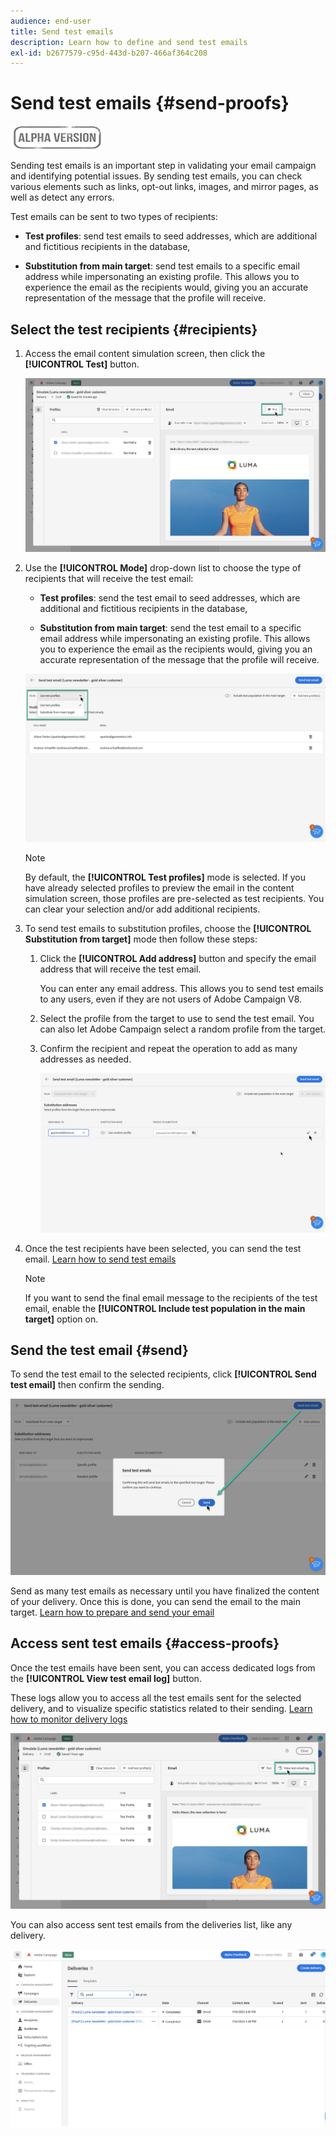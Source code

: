 ```yaml
---
audience: end-user
title: Send test emails
description: Learn how to define and send test emails
exl-id: b2677579-c95d-443d-b207-466af364c208
---
```

# Send test emails {#send-proofs}

![](../assets/do-not-localize/badge.png)

Sending test emails is an important step in validating your email campaign and identifying potential issues. By sending test emails, you can check various elements such as links, opt-out links, images, and mirror pages, as well as detect any errors.

Test emails can be sent to two types of recipients: 

* **Test profiles**: send test emails to seed addresses, which are additional and fictitious recipients in the database,
    
* **Substitution from main target**: send test emails to a specific email address while impersonating an existing profile. This allows you to experience the email as the recipients would, giving you an accurate representation of the message that the profile will receive.

## Select the test recipients {#recipients}

1. Access the email content simulation screen, then click the **[!UICONTROL Test]** button.

    ![](assets/test-button.png)

1. Use the **[!UICONTROL Mode]** drop-down list to choose the type of recipients that will receive the test email:

    * **Test profiles**: send the test email to seed addresses, which are additional and fictitious recipients in the database,
    
    * **Substitution from main target**: send the test email to a specific email address while impersonating an existing profile. This allows you to experience the email as the recipients would, giving you an accurate representation of the message that the profile will receive.

    ![](assets/test-mode.png)

    >[!NOTE]
    >
    >By default, the **[!UICONTROL Test profiles]** mode is selected. If you have already selected profiles to preview the email in the content simulation screen, those profiles are pre-selected as test recipients. You can clear your selection and/or add additional recipients.

1. To send test emails to substitution profiles, choose the **[!UICONTROL Substitution from target]** mode then follow these steps:

    1. Click the **[!UICONTROL Add address]** button and specify the email address that will receive the test email.

        You can enter any email address. This allows you to send test emails to any users, even if they are not users of Adobe Campaign V8.

    1. Select the profile from the target to use to send the test email. You can also let Adobe Campaign select a random profile from the target.

    1. Confirm the recipient and repeat the operation to add as many addresses as needed.

        ![](assets/substitution.png)

1. Once the test recipients have been selected, you can send the test email. [Learn how to send test emails](#send)

    >[!NOTE]
    >
    >If you want to send the final email message to the recipients of the test email, enable the **[!UICONTROL Include test population in the main target]** option on.

## Send the test email {#send}

To send the test email to the selected recipients, click **[!UICONTROL Send test email]** then confirm the sending.

![](assets/send-proof.png)

Send as many test emails as necessary until you have finalized the content of your delivery. Once this is done, you can send the email to the main target. [Learn how to prepare and send your email](../monitor/prepare-send.md)

## Access sent test emails {#access-proofs}

Once the test emails have been sent, you can access dedicated logs from the **[!UICONTROL View test email log]** button.

These logs allow you to access all the test emails sent for the selected delivery, and to visualize specific statistics related to their sending. [Learn how to monitor delivery logs](../monitor/delivery-logs.md)

![](assets/proof-log.png)

You can also access sent test emails from the deliveries list, like any delivery.

![](assets/delivery-list.png)
